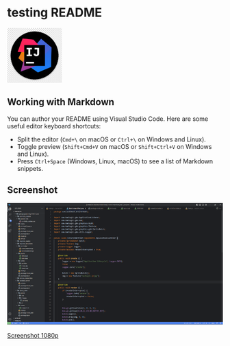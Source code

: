 # testing README

![Logo Intellij](https://raw.githubusercontent.com/hyperdarker/intellij-neo-dark-theme/main/assets/intellij-logo.jpg)


## Working with Markdown

You can author your README using Visual Studio Code. Here are some useful editor keyboard shortcuts:

* Split the editor (`Cmd+\` on macOS or `Ctrl+\` on Windows and Linux).
* Toggle preview (`Shift+Cmd+V` on macOS or `Shift+Ctrl+V` on Windows and Linux).
* Press `Ctrl+Space` (Windows, Linux, macOS) to see a list of Markdown snippets.

## Screenshot

![Screenshot](https://raw.githubusercontent.com/hyperdarker/intellij-neo-dark-theme/main/assets/screenshots/ui-reduced.png)

[Screenshot 1080p](https://)

